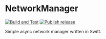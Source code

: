 # NetworkManager

[![Build and Test](https://github.com/nekonora/NetworkManager/actions/workflows/test.yml/badge.svg?branch=main)](https://github.com/nekonora/NetworkManager/actions/workflows/test.yml)
[![Publish release](https://github.com/nekonora/NetworkManager/actions/workflows/tagrelease.yml/badge.svg?branch=main)](https://github.com/nekonora/NetworkManager/actions/workflows/tagrelease.yml)

Simple async network manager written in Swift.
